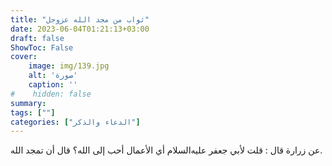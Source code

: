 ```yaml
---
title: "ثواب من مجد الله عزوجل"
date: 2023-06-04T01:21:13+03:00
draft: false
ShowToc: False
cover:
    image: img/139.jpg
    alt: 'صورة'
    caption: ''
#    hidden: false
summary: 
tags: [""]
categories: ["الدعاء والذكر"]
---
```

عن
زرارة قال : قلت لأبي جعفر عليه‌السلام أي الأعمال أحب إلى الله؟ قال أن
تمجد الله.


